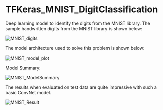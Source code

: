 # TFKeras_MNIST_DigitClassification
Deep learning model to identify the digits from the MNIST library. The sample handwritten digits from the MNIST library is shown below:

![MNIST_digits](https://user-images.githubusercontent.com/20210669/103047503-a79c4200-4583-11eb-85e9-58bacf80d873.png)

The model architecture used to solve this problem is shown below:

![MNIST_model_plot](https://user-images.githubusercontent.com/20210669/103048067-4bd2b880-4585-11eb-8b7e-fe901b219174.png)

Model Summary:

![MNIST_ModelSummary](https://user-images.githubusercontent.com/20210669/103048074-4f663f80-4585-11eb-967f-d283d4633d33.png)

The results when evaluated on test data are quite impressive with such a basic ConvNet model.

![MNIST_Result](https://user-images.githubusercontent.com/20210669/103048079-51300300-4585-11eb-9581-f26bc51c403c.png)

